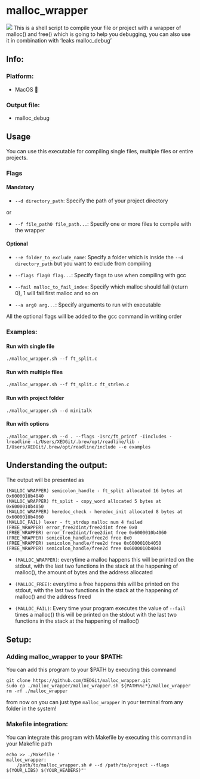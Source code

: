# malloc_wrapper
<img src="https://img.shields.io/badge/Tools-finished-brightgreen)" />
This is a shell script to compile your file or project with a wrapper of malloc() and free() which is going to help you debugging, you can also use it in combination with ‘leaks malloc_debug’

## Info:

### Platform:

 - MacOS 🍏

### Output file:

 - malloc_debug


## Usage

You can use this executable for compiling single files, multiple files or entire projects.

### Flags

 #### Mandatory
 
 - `--d directory_path`: Specify the path of your project directory
 
 or
 
 - `--f file_path0 file_path...`: Specify one or more files to compile with the wrapper
   
 #### Optional
 
 - `--e folder_to_exclude_name`: Specify a folder which is inside the `--d directory_path` but you want to exclude from compiling

 - `--flags flag0 flag...`: Specify flags to use when compiling with gcc

 - `--fail malloc_to_fail_index`: Specify which malloc should fail (return 0), 1 will fail first malloc and so on 

 - `--a arg0 arg...`: Specify arguments to run with executable

   
 All the optional flags will be added to the gcc command in writing order

### Examples:

#### Run with single file

    ./malloc_wrapper.sh --f ft_split.c
   
#### Run with multiple files

    ./malloc_wrapper.sh --f ft_split.c ft_strlen.c

#### Run with project folder

    ./malloc_wrapper.sh --d minitalk

#### Run with options

    ./malloc_wrapper.sh --d . --flags -Isrc/ft_printf -Iincludes -lreadline -L/Users/XEDGit/.brew/opt/readline/lib -I/Users/XEDGit/.brew/opt/readline/include --e examples 

## Understanding the output:

The output will be presented as

    (MALLOC_WRAPPER) semicolon_handle - ft_split allocated 16 bytes at 0x6000010b4040
    (MALLOC_WRAPPER) ft_split - copy_word allocated 5 bytes at 0x6000010b4050
    (MALLOC_WRAPPER) heredoc_check - heredoc_init allocated 8 bytes at 0x6000010b4060
    (MALLOC_FAIL) lexer - ft_strdup malloc num 4 failed
    (FREE_WRAPPER) error_free2dint/free2dint free 0x0
    (FREE_WRAPPER) error_free2dint/free2dint free 0x6000010b4060
    (FREE_WRAPPER) semicolon_handle/free2d free 0x0
    (FREE_WRAPPER) semicolon_handle/free2d free 0x6000010b4050
    (FREE_WRAPPER) semicolon_handle/free2d free 0x6000010b4040

 - `(MALLOC_WRAPPER)`:
everytime a malloc happens this will be printed on the stdout, with the last two functions in the stack at the happening of malloc(), the amount of bytes and the address allocated
   
 - `(MALLOC_FREE)`:
everytime a free happens this will be printed on the stdout, with the last two functions in the stack at the happening of malloc() and the address freed

 - `(MALLOC_FAIL)`:
Every time your program executes the value of `--fail` times a malloc() this will be printed on the stdout with the  last two functions in the stack at the happening of malloc()

## Setup:

### Adding malloc_wrapper to your $PATH:
You can add this program to your $PATH by executing this command

```console
git clone https://github.com/XEDGit/malloc_wrapper.git
sudo cp ./malloc_wrapper/malloc_wrapper.sh ${PATH%%:*}/malloc_wrapper
rm -rf ./malloc_wrapper
```
from now on you can just type `malloc_wrapper` in your terminal from any folder in the system!

### Makefile integration:
You can integrate this program with Makefile by executing this command in your Makefile path

```shell
echo >> ./Makefile '
malloc_wrapper:
    /path/to/malloc_wrapper.sh # --d /path/to/project --flags $(YOUR_LIBS) $(YOUR_HEADERS)"'
```
